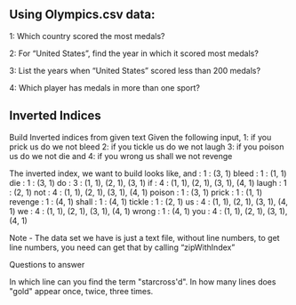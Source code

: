 ## Using Olympics.csv data:

1: Which country scored the most medals?

2: For “United States”, find the year in which it scored  most medals?

3: List the years when  “United States” scored less than 200 medals?

4: Which player has medals in more than one sport?


## Inverted Indices
Build Inverted indices from given text
Given the following input,
 1: if you prick us do we not bleed 
 2: if you tickle us do we not laugh 
 3: if you poison us do we not die and 
 4: if you wrong us shall we not revenge

The inverted index, we want to build looks like,
and     : 1 : (3, 1)
bleed   : 1 : (1, 1)
die     : 1 : (3, 1)
do      : 3 : (1, 1), (2, 1), (3, 1)
if      : 4 : (1, 1), (2, 1), (3, 1), (4, 1)
laugh   : 1 : (2, 1)
not     : 4 : (1, 1), (2, 1), (3, 1), (4, 1)
poison  : 1 : (3, 1)
prick   : 1 : (1, 1)
revenge : 1 : (4, 1)
shall   : 1 : (4, 1)
tickle  : 1 : (2, 1)
us      : 4 : (1, 1), (2, 1), (3, 1), (4, 1)
we      : 4 : (1, 1), (2, 1), (3, 1), (4, 1)
wrong   : 1 : (4, 1)
you     : 4 : (1, 1), (2, 1), (3, 1), (4, 1)

Note - The data set we have is just a text file, without line numbers, to get line numbers, you need can get that by calling “zipWithIndex”

Questions to answer

In which line can you find the term "starcross'd".
In how many lines does "gold" appear once, twice, three times.
